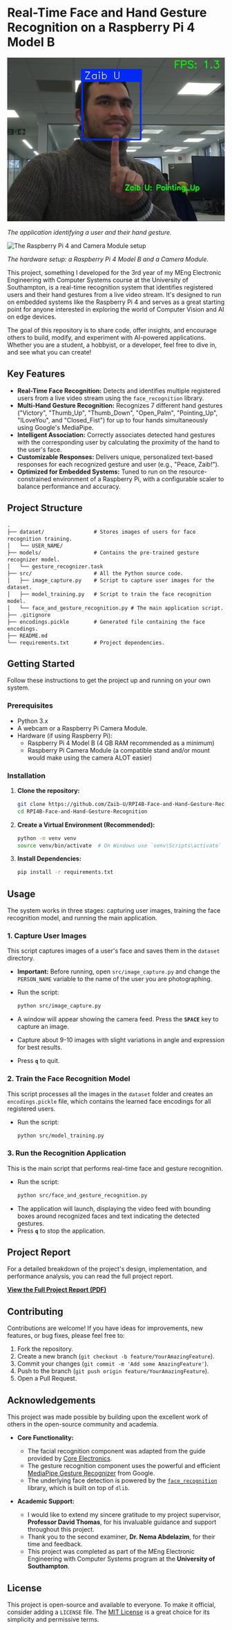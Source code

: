 # Real-Time Face and Hand Gesture Recognition on a Raspberry Pi 4 Model B

![Demonstration of the application running](CombinedRecognition.png)

*The application identifying a user and their hand gesture.*

![The Raspberry Pi 4 and Camera Module setup](RasPiSetup.jpg)

*The hardware setup: a Raspberry Pi 4 Model B and a Camera Module.*

This project, something I developed for the 3rd year of my MEng Electronic Engineering with Computer Systems course at the University of Southampton, is a real-time recognition system that identifies registered users and their hand gestures from a live video stream. It's designed to run on embedded systems like the Raspberry Pi 4 and serves as a great starting point for anyone interested in exploring the world of Computer Vision and AI on edge devices.

The goal of this repository is to share code, offer insights, and encourage others to build, modify, and experiment with AI-powered applications. Whether you are a student, a hobbyist, or a developer, feel free to dive in, and see what you can create!

## Key Features

-   **Real-Time Face Recognition:** Detects and identifies multiple registered users from a live video stream using the `face_recognition` library.
-   **Multi-Hand Gesture Recognition:** Recognizes 7 different hand gestures ("Victory", "Thumb_Up", "Thumb_Down", "Open_Palm", "Pointing_Up", "ILoveYou", and "Closed_Fist") for up to four hands simultaneously using Google's MediaPipe.
-   **Intelligent Association:** Correctly associates detected hand gestures with the corresponding user by calculating the proximity of the hand to the user's face.
-   **Customizable Responses:** Delivers unique, personalized text-based responses for each recognized gesture and user (e.g., "Peace, Zaib!").
-   **Optimized for Embedded Systems:** Tuned to run on the resource-constrained environment of a Raspberry Pi, with a configurable scaler to balance performance and accuracy.

## Project Structure

```
.
├── dataset/                # Stores images of users for face recognition training.
│   └── USER_NAME/
├── models/                 # Contains the pre-trained gesture recognizer model.
│   └── gesture_recognizer.task
├── src/                    # All the Python source code.
│   ├── image_capture.py    # Script to capture user images for the dataset.
│   ├── model_training.py   # Script to train the face recognition model.
│   └── face_and_gesture_recognition.py # The main application script.
├── .gitignore
├── encodings.pickle        # Generated file containing the face encodings.
├── README.md
└── requirements.txt        # Project dependencies.
```

## Getting Started

Follow these instructions to get the project up and running on your own system.

### Prerequisites

-   Python 3.x
-   A webcam or a Raspberry Pi Camera Module.
-   Hardware (if using Raspberry Pi):
    -   Raspberry Pi 4 Model B (4 GB RAM recommended as a minimum)
    -   Raspberry Pi Camera Module (a compatible stand and/or mount would make using the camera ALOT easier)

### Installation

1.  **Clone the repository:**
    ```bash
    git clone https://github.com/Zaib-U/RPI4B-Face-and-Hand-Gesture-Recognition.git
    cd RPI4B-Face-and-Hand-Gesture-Recognition
    ```

2.  **Create a Virtual Environment (Recommended):**
    ```bash
    python -m venv venv
    source venv/bin/activate  # On Windows use `venv\Scripts\activate`
    ```

3.  **Install Dependencies:**
    ```bash
    pip install -r requirements.txt
    ```

## Usage

The system works in three stages: capturing user images, training the face recognition model, and running the main application.

### 1. Capture User Images

This script captures images of a user's face and saves them in the `dataset` directory.

-   **Important:** Before running, open `src/image_capture.py` and change the `PERSON_NAME` variable to the name of the user you are photographing.

-   Run the script:
    ```bash
    python src/image_capture.py
    ```
-   A window will appear showing the camera feed. Press the **`SPACE`** key to capture an image.
-   Capture about 9-10 images with slight variations in angle and expression for best results.
-   Press **`q`** to quit.

### 2. Train the Face Recognition Model

This script processes all the images in the `dataset` folder and creates an `encodings.pickle` file, which contains the learned face encodings for all registered users.

-   Run the script:
    ```bash
    python src/model_training.py
    ```

### 3. Run the Recognition Application

This is the main script that performs real-time face and gesture recognition.

-   Run the script:
    ```bash
    python src/face_and_gesture_recognition.py
    ```
-   The application will launch, displaying the video feed with bounding boxes around recognized faces and text indicating the detected gestures.
-   Press **`q`** to stop the application.

## Project Report

For a detailed breakdown of the project's design, implementation, and performance analysis, you can read the full project report.

[**View the Full Project Report (PDF)**](./Zaib_Uddin_Individual_Project_Final_Report.pdf)

## Contributing

Contributions are welcome! If you have ideas for improvements, new features, or bug fixes, please feel free to:

1.  Fork the repository.
2.  Create a new branch (`git checkout -b feature/YourAmazingFeature`).
3.  Commit your changes (`git commit -m 'Add some AmazingFeature'`).
4.  Push to the branch (`git push origin feature/YourAmazingFeature`).
5.  Open a Pull Request.

## Acknowledgements

This project was made possible by building upon the excellent work of others in the open-source community and academia.

-   **Core Functionality:**
    -   The facial recognition component was adapted from the guide provided by [Core Electronics](https://core-electronics.com.au/guides/raspberry-pi/face-recognition-with-raspberry-pi-and-opencv/).
    -   The gesture recognition component uses the powerful and efficient [MediaPipe Gesture Recognizer](https://ai.google.dev/edge/mediapipe/solutions/vision/gesture_recognizer) from Google.
    -   The underlying face detection is powered by the [`face_recognition`](https://github.com/ageitgey/face_recognition) library, which is built on top of `dlib`.

-   **Academic Support:**
    -   I would like to extend my sincere gratitude to my project supervisor, **Professor David Thomas**, for his invaluable guidance and support throughout this project.
    -   Thank you to the second examiner, **Dr. Nema Abdelazim**, for their time and feedback.
    -   This project was completed as part of the MEng Electronic Engineering with Computer Systems program at the **University of Southampton**.

## License

This project is open-source and available to everyone. To make it official, consider adding a `LICENSE` file. The [MIT License](https://opensource.org/licenses/MIT) is a great choice for its simplicity and permissive terms.